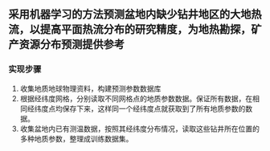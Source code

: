 ## 采用机器学习的方法预测盆地内缺少钻井地区的大地热流，以提高平面热流分布的研究精度，为地热勘探，矿产资源分布预测提供参考
### 实现步骤
1. 收集地质地球物理资料，构建预测参数数据库
2. 根据经纬度网格，分别读取不同网格点的地质参数数据。保证所有数据，在相同经纬度点均保存下来，这样同一个经纬度点就获取到了所有地质参数的数据。
3. 收集盆地内已有测温数据，按照其经纬度分布情况，读取这些钻井所在位置的多种地质参数，整理成训练数据集。
